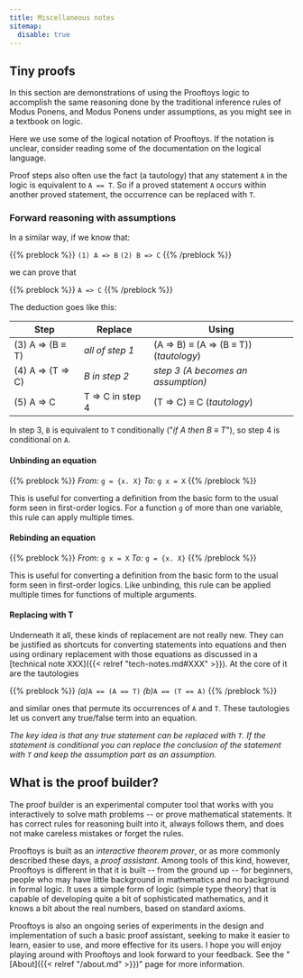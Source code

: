 ```yaml
---
title: Miscellaneous notes
sitemap:
  disable: true
---
```

## Tiny proofs

In this section are demonstrations of using the Prooftoys logic to accomplish
the same reasoning done by the traditional inference rules of Modus Ponens,
and Modus Ponens under assumptions, as you might see in a
textbook on logic.

Here we use some of the logical notation of Prooftoys.  If the notation
is unclear, consider reading some of the documentation on the
logical language.

Proof steps also often use the fact (a tautology) that any statement
`A` in the logic is equivalent to `A == T`.  So if a proved statement
`A` occurs within another proved statement, the occurrence can be
replaced with `T`.

### Forward reasoning with assumptions

In a similar way, if we know that:

{{% preblock %}}
`(1) A => B`
`(2) B => C`
{{% /preblock %}}

we can prove that

{{% preblock %}}
`A => C`
{{% /preblock %}}

The deduction goes like this:

| Step | Replace | Using |
| ---- | ------- | ----- |
| (3) A ⇒ (B ≡ T) | _all of step 1_ | (A ⇒ B) ≡ (A ⇒ (B ≡ T)) (_tautology_) |
| (4) A ⇒ (T ⇒ C) | _B in step 2_ | _step 3 (A becomes an assumption)_ |
| (5) A ⇒ C | T ⇒ C in step 4 | (T ⇒ C) ≡ C (_tautology_) |

In step 3, `B` is equivalent to `T` conditionally ("_if A then B ≡
T_"), so step 4 is conditional on `A`.

#### Unbinding an equation

{{% preblock %}}
_From:_ `g = {x. X}`
_To:_ `g x = X`
{{% /preblock %}}

This is useful for converting a definition from the basic form to the
usual form seen in first-order logics.  For a function `g` of more
than one variable, this rule can apply multiple times.

#### Rebinding an equation

{{% preblock %}}
_From:_ `g x = X`
_To:_ `g = {x. X}`
{{% /preblock %}}

This is useful for converting a definition from the basic
form to the usual form seen in first-order logics.  Like
unbinding, this rule can be applied multiple times for
functions of multiple arguments.

#### Replacing with T

Underneath it all, these kinds of replacement are not really new.
They can be justified as shortcuts for converting statements into
equations and then using ordinary replacement with those equations as
discussed in a [technical note XXX]({{< relref "tech-notes.md#XXX" >}}).
At the core of it are the tautologies

{{% preblock %}}
_(a)_`A == (A == T)`
_(b)_`A == (T == A)`
{{% /preblock %}}

and similar ones that permute its occurrences of `A` and `T`.  These
tautologies let us convert any true/false term into an equation.

_The key idea is that any true statement can be replaced with `T`.  If
the statement is conditional you can replace the conclusion of the
statement with `T` and keep the assumption part as an assumption._

## What is the proof builder?

The proof builder is an experimental computer tool that works with you
interactively to solve math problems -- or prove mathematical
statements.  It has correct rules for reasoning built into it, always
follows them, and does not make careless mistakes or forget the rules.

Prooftoys is built as an _interactive theorem prover_, or as more
commonly described these days, a _proof assistant_.  Among tools of
this kind, however, Prooftoys is different in that it is built -- from
the ground up -- for beginners, people who may have little background
in mathematics and no background in formal logic.  It uses a simple
form of logic (simple type theory) that is capable of developing quite
a bit of sophisticated mathematics, and it knows a bit about the real
numbers, based on standard axioms.

Prooftoys is also an ongoing series of experiments in the design and
implementation of such a basic proof assistant, seeking to make it
easier to learn, easier to use, and more effective for its users.  I
hope you will enjoy playing around with Prooftoys and look forward to
your feedback.  See the "[About]({{< relref "/about.md" >}})" page for
more information.
